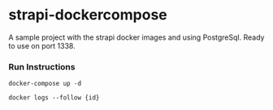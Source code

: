 # strapi-dockercompose
A sample project with the strapi docker images and using PostgreSql. Ready to use on port 1338.

### Run Instructions
```
docker-compose up -d

docker logs --follow {id}
```